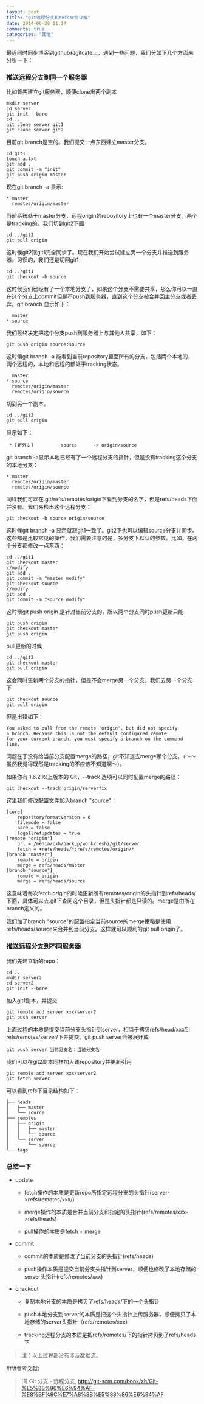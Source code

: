 ```yaml
---
layout: post
title: "git远程分支和refs文件详解"
date: 2014-06-28 11:14
comments: true
categories: "其他"
---
```


  最近同时同步博客到github和gitcafe上，遇到一些问题，我们分如下几个方面来分析一下：

### 推送远程分支到同一个服务器

  比如首先建立git服务器，顺便clone出两个副本

	mkdir server
	cd server
	git init --bare
	cd ..
	git clone server git1
	git clone server git2

  目前git branch是空的。我们提交一点东西建立master分支。

	cd git1
	touch a.txt
	git add .
	git commit -m "init"
	git push origin master

  现在git branch -a 显示:

	* master
	  remotes/origin/master

  当前系统处于master分支，远程origin的repository上也有一个master分支。两个是tracking的。我们切到git2下面

	cd ../git2
	git pull origin

  这时候git2跟git1完全同步了。现在我们开始尝试建立另一个分支并推送到服务器。习惯的，我们还是切回git1

	cd ../git1
	git checkout -b source

  这时候我们已经有了一个本地分支了，如果这个分支不需要共享，那么你可以一直在这个分支上commit但是不push到服务器，直到这个分支被合并回主分支或者丢弃。git branch 显示如下：

	  master
	* source

<!--more-->

  我们最终决定把这个分支push到服务器上与其他人共享，如下：

	git push origin source:source

  这时候git branch -a 能看到当前repository里面所有的分支，包括两个本地的，两个远程的，本地和远程的都处于tracking状态。

	  master
	* source
	  remotes/origin/master
	  remotes/origin/source

  切到另一个副本。
	
	cd ../git2
	git pull origin

  显示如下：

	 * [新分支]          source      -> origin/source

  git branch -a显示本地已经有了一个远程分支的指针，但是没有tracking这个分支的本地分支：

	* master
	  remotes/origin/master
	  remotes/origin/source

  同样我们可以在.git/refs/remotes/origin下看到分支的名字，但是refs/heads下面并没有。我们来检出这个远程分支：
	
	git checkout -b source origin/source

  这时候git branch -a 显示就跟git1一致了。git2下也可以编辑source分支并同步。这些都是比较常见的操作，我们需要注意的是，多分支下默认的参数。比如，在两个分支都修改一点东西：

	cd ../git1
	git checkout master
	//modify 
	git add .
	git commit -m "master modify"
	git checkout source
	//modify
	git add .
	git commit -m "source modify"

  这时候git push origin 是针对当前分支的，所以两个分支同时push更新只能
	
	git push origin
	git checkout master
	git push origin

  pull更新的时候
	
	cd ../git2
	git checkout master
	git pull origin

  这会同时更新两个分支的指针，但是不会merge另一个分支，我们去另一个分支下

	git checkout source
	git pull origin

  但是出错如下：

	You asked to pull from the remote 'origin', but did not specify
	a branch. Because this is not the default configured remote
	for your current branch, you must specify a branch on the command line.

  问题在于没有给当前分支配置merge的路径，git不知道去merge哪个分支。（～～虽然我觉得既然是tracking的不应该不知道啊～）。

  如果你有 1.6.2 以上版本的 Git，--track 选项可以同时配置merge的路径：
	
	git checkout --track origin/serverfix

  这里我们修改配置文件加入branch "source"：

	[core]
		repositoryformatversion = 0
		filemode = false
		bare = false
		logallrefupdates = true
	[remote "origin"]
		url = /media/cxh/backup/work/ceshi/git/server
		fetch = +refs/heads/*:refs/remotes/origin/*
	[branch "master"]
		remote = origin
		merge = refs/heads/master
	[branch "source"]
		remote = origin
	    merge = refs/heads/source

  这意味着每次fetch origin的时候更新所有remotes/origin的头指针到refs/heads/下面，具体可以去.git下查阅这个目录，但是头指针都是只读的。merge是由所在branch定义的。

  我们加了branch "source"的配置指定当前source的merge策略是使用refs/heads/source来合并到当前分支。这样就可以顺利的git pull origin了。

### 推送远程分支到不同服务器

  我们先建立新的repo：

	cd ..
	mkdir server2
	cd server2
	git init --bare
  
  加入git1副本，并提交

	git remote add server xxx/server2
	git push server

  上面过程的本质是提交当前分支头指针到server，相当于拷贝refs/head/xxx到refs/remotes/server/下并提交。git push server会被展开成

	git push server 当前分支名：当前分支名

  我们可以在git2副本同样加入该repository并更新引用

	git remote add server xxx/server2
  	git fetch server

  可以看到refs下目录结构如下：

	├── heads
	│   ├── master
	│   └── source
	├── remotes
	│   ├── origin
	│   │   ├── master
	│   │   └── source
	│   └── server
	│       └── source
	└── tags

### 总结一下

* update

	- fetch操作的本质是更新repo所指定远程分支的头指针(server->refs/remotes/xxx/)

	- merge操作的本质是合并当前分支和指定的头指针(refs/remotes/xxx->refs/heads)
	
	- pull操作的本质是fetch + merge

* commit
	
	- commit的本质是修改了当前分支的头指针(refs/heads)
	
	- push操作本质是提交当前分支头指针到server，顺便也修改了本地存储的server头指针(refs/remotes/xxx)

* checkout
	
	- 复制本地分支的本质是拷贝了refs/heads/下的一个头指针
	
	- push本地分支到server的本质是把这个头指针上传服务器，顺便拷贝了本地存储的server头指针（refs/remotes/xxx)
	
	- tracking远程分支的本质是把refs/remotes/下的指针拷贝到了refs/heads下

> 注：以上过程都没有涉及数据流。

[1]:http://git-scm.com/book/zh/Git-%E5%88%86%E6%94%AF-%E8%BF%9C%E7%A8%8B%E5%88%86%E6%94%AF "Git 分支 - 远程分支"
[2]: http://www.gitguys.com/topics/the-configuration-file-branch-section/ "The Configuration File – “Branch” Section"

###参考文献:

>\[1] Git 分支 - 远程分支, <http://git-scm.com/book/zh/Git-%E5%88%86%E6%94%AF-%E8%BF%9C%E7%A8%8B%E5%88%86%E6%94%AF>